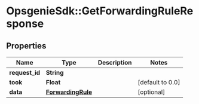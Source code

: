 # OpsgenieSdk::GetForwardingRuleResponse

## Properties
Name | Type | Description | Notes
------------ | ------------- | ------------- | -------------
**request_id** | **String** |  | 
**took** | **Float** |  | [default to 0.0]
**data** | [**ForwardingRule**](ForwardingRule.md) |  | [optional] 


